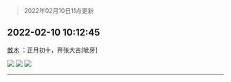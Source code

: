 > 2022年02月10日11点更新
<link rel="stylesheet" href="https://cdn.jsdelivr.net/gh/taotie6/sampleJSON@main/css/photo_show.css">
<meta name="referrer" content="no-referrer" />


 ## 2022-02-10 10:12:45 

 [㪚木](https://www.coolapk.com/feed/33435090?shareKey=YzgyNWExNmUwMDJiNjIwNDdmZmI~) ：正月初十，开张大吉[呲牙] 

<div class="album">
<img class="img-item" src="http://image.coolapk.com/feed/2022/0210/10/1081091_80a7b584_9163_7919_402@2880x2880.jpeg" />
<img class="img-item" src="http://image.coolapk.com/feed/2022/0210/10/1081091_25039761_9163_7925_754@1436x1436.jpeg" />
<img class="img-item" src="http://image.coolapk.com/feed/2022/0210/10/1081091_cfcc4bf6_9163_7949_783@2880x2880.jpeg" />
</div>

 ------- 

